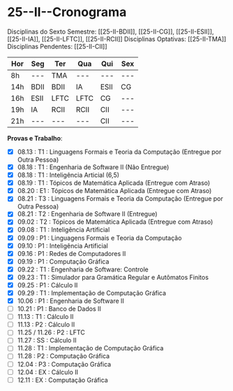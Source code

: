 # 25--II--Cronograma

Disciplinas do Sexto Semestre: [[25-II-BDII]], [[25-II-CG]], [[25-II-ESII]], [[25-II-IA]], [[25-II-LFTC]], [[25-II-RCII]]
Disciplinas Optativas: [[25-II-TMA]]
Disciplinas Pendentes: [[25-II-CII]]

| Hor | Seg  | Ter  | Qua  | Qui  | Sex |
| --- | ---- | ---- | ---- | ---- | --- |
| 8h  | ---  | TMA  | ---  | ---  | --- |
| 14h | BDII | BDII | IA   | ESII | CG  |
| 16h | ESII | LFTC | LFTC | CG   | --- |
| 19h | IA   | RCII | RCII | CII  | --- |
| 21h | ---  | ---  | ---  | CII  | --- |

**Provas e Trabalho**:
- [X] 08.13 : T1 : Linguagens Formais e Teoria da Computação (Entregue por Outra Pessoa)
- [x] 08.18 : T1 : Engenharia de Software II (Não Entregue)
- [x] 08.18 : T1 : Inteligência Articial (6,5)
- [x] 08.19 : T1 : Tópicos de Matemática Aplicada (Entregue com Atraso)
- [x] 08.20 : E1 : Tópicos de Matemática Aplicada (Entregue com Atraso)
- [x] 08.21 : T3 : Linguagens Formais e Teoria da Computação (Entregue por Outra Pessoa)
- [x] 08.21 : T2 : Engenharia de Software II (Entregue)
- [x] 09.02 : T2 : Tópicos de Matemática Aplicada (Entregue com Atraso)
- [x] 09.08 : T1 : Inteligência Artificial
- [x] 09.09 : P1 : Linguagens Formais e Teoria da Computação
- [x] 09.10 : P1 : Inteligência Artificial
- [x] 09.16 : P1 : Redes de Computadores II
- [x] 09.19 : P1 : Computação Gráfica
- [x] 09.22 : T1 : Engenharia de Software: Controle
- [x] 09.23 : T1 : Simulador para Gramática Regular e Autômatos Finitos
- [x] 09.25 : P1 : Cálculo II
- [x] 09.29 : T1 : Implementação de Computação Gráfica
- [x] 10.06 : P1 : Engenharia de Software II
- [ ] 10.21 : P1 : Banco de Dados II
- [ ] 11.13 : T1 : Cálculo II
- [ ] 11.13 : P2 : Cálculo II
- [ ] 11.25 / 11.26 : P2 : LFTC
- [ ] 11.27 : SS : Cálculo II
- [ ] 11.28 : T1 : Implementação de Computação Gráfica
- [ ] 11.28 : P2 : Computação Gráfica
- [ ] 12.04 : P3 : Computação Gráfica
- [ ] 12.04 : EX : Cálculo II
- [ ] 12.11 : EX : Computação Gráfica